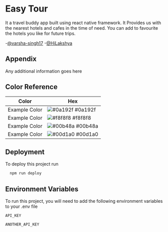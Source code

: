 # Easy Tour

It a travel buddy app built using react native framework. It Provides us with the nearest hotels and cafes in the time of need.
You can add to favourite the hotels you like for future trips.



-[@varsha-singh17](https://www.github.com/varsha-singh17)
-[@HiLakshya](https://www.github.com/HiLakshya)
## Appendix

Any additional information goes here

## Color Reference

| Color             | Hex                                                                |
| ----------------- | ------------------------------------------------------------------ |
| Example Color | ![#0a192f](https://via.placeholder.com/10/0a192f?text=+) #0a192f |
| Example Color | ![#f8f8f8](https://via.placeholder.com/10/f8f8f8?text=+) #f8f8f8 |
| Example Color | ![#00b48a](https://via.placeholder.com/10/00b48a?text=+) #00b48a |
| Example Color | ![#00d1a0](https://via.placeholder.com/10/00b48a?text=+) #00d1a0 |


## Deployment

To deploy this project run

```bash
  npm run deploy
```


## Environment Variables

To run this project, you will need to add the following environment variables to your .env file

`API_KEY`

`ANOTHER_API_KEY`



